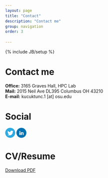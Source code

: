 ```yaml
---
layout: page
title: "Contact"
description: "Contact me"
group: navigation
order: 3

---
```

{% include JB/setup %}

<div class="row">

<div class="span5">
<h1>Contact me</h1>
<p>
<span class="icon-road"> </span> <strong>Office:</strong> 3165 Graves Hall, HPC Lab<br />
<span class="icon-envelope"> </span> <strong>Mail:</strong> 2015 Neil Ave DL395 Columbus OH 43210<br />
<span class="icon-comment"> </span> <strong>E-mail:</strong> kucuktunc.1 [at] osu.edu<br />
</p>
</div>

<div class="span3">
<h1>Social</h1>
<a href="http://twitter.com/onurkucuktunc"><img src="images/twitter.png" /></a>
<a href="http://www.linkedin.com/in/onurkucuktunc"><img src="images/linkedin.png" /></a>
</div>

<div class="span3">
<h1>CV/Resume</h1>
<a class="btn btn-success" href="http://www.cse.ohio-state.edu/~kucuktun/kucuktunc_cv.pdf"><span class="icon-download icon-white"> </span> Download PDF</a>
</div>

</div>

